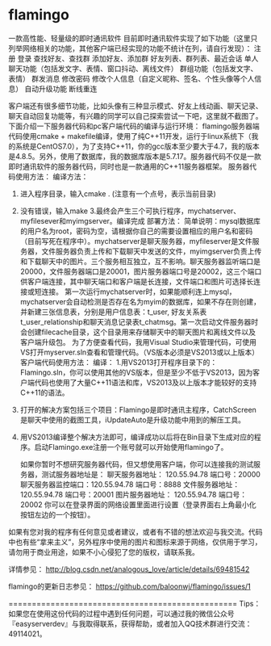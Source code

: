 # flamingo
一款高性能、轻量级的即时通讯软件
目前即时通讯软件实现了如下功能（这里只列举网络相关的功能，其他客户端已经实现的功能不统计在列，请自行发现）：
注册
登录
查找好友、查找群
添加好友、添加群
好友列表、群列表、最近会话
单人聊天功能（包括发文字、表情、窗口抖动、离线文件）
群组功能（包括发文字、表情）
群发消息
修改密码
修改个人信息（自定义昵称、签名、个性头像等个人信息）
自动升级功能
断线重连
	
客户端还有很多细节功能，比如头像有三种显示模式、好友上线动画、聊天记录、聊天自动回复功能等，有兴趣的同学可以自己探索尝试一下吧，这里就不截图了。
下面介绍一下服务器代码和pc客户端代码的编译与运行环境：
flamingo服务器端代码使用cmake + makefile编译，使用了纯C++11开发，运行于linux系统下（我的系统是CentOS7.0），为了支持C++11，你的gcc版本至少要大于4.7，我的版本是4.8.5。另外，使用了数据库，我的数据库版本是5.7.17。服务器代码不仅是一款即时通讯软件的服务器代码，同时也是一款通用的C++11服务器框架。
服务器代码使用方法：
编译方法：
1. 进入程序目录，输入cmake . (注意有一个点号，表示当前目录)
2. 没有错误，输入make
3.最终会产生三个可执行程序，mychatserver、myfilesever和myimgserver。编译完成
部署方法：
简单说明：mysql数据库的用户名为root，密码为空，请根据你自己的需要设置相应的用户名和密码（目前写死在程序中）。mychatserver是聊天服务器，myfileserver是文件服务器，文件服务器负责上传和下载聊天中发送的文件，myimgserver负责上传和下载聊天中的图片。三个服务相互独立，互不影响。聊天服务器监听端口是20000，文件服务器端口是20001，图片服务器端口号是20002，这三个端口供客户端连接，其中聊天端口和客户端是长连接，文件端口和图片可选择长连接或短连接。
       第一次运行mychatserver时，如果能顺利连上mysql，mychatserver会自动检测是否存在名为myim的数据库，如果不存在则创建，并新建三张信息表，分别是用户信息表：t_user, 好友关系表t_user_relationship和聊天消息记录表t_chatmsg。第一次启动文件服务器时会创建filecache目录，这个目录用来存储聊天中的聊天图片和离线文件以及客户端升级包。
    为了方便查看代码，我用Visual Studio来管理代码，可使用VS打开myserver.sln查看和管理代码。（VS版本必须是VS2013或以上版本）
客户端代码使用方法：
编译：
1.用VS2013打开程序目录下的：Flamingo.sln，你可以使用其他的VS版本，但是至少不低于VS2013，因为客户端代码也使用了大量C++11语法和库，VS2013及以上版本才能较好的支持C++11的语法。
2. 打开的解决方案包括三个项目：Flamingo是即时通讯主程序，CatchScreen是聊天中使用的截图工具，iUpdateAuto是升级功能中用到的解压工具。
3. 用VS2013编译整个解决方法即可，编译成功以后将在Bin目录下生成对应的程序。启动Flamingo.exe注册一个账号就可以开始使用flamingo了。

    如果你暂时不想研究服务器代码，但又想使用客户端，你可以连接我的测试服务器，测试服务器地址是：
聊天服务器地址：    120.55.94.78 端口号：20000
聊天服务器监控端口：120.55.94.78 端口号：8888
文件服务器地址：    120.55.94.78 端口号：20001
图片服务器地址：    120.55.94.78 端口号：20002
你可以在登录界面的网络设置里面进行设置（登录界面右上角最小化按钮左边的一个按钮）。

如果有您对我的程序有任何意见或者建议，或者有不错的想法欢迎与我交流。代码中也有些“拿来主义”，另外程序中使用的图片和图标来源于网络，仅供用于学习，请勿用于商业用途，如果不小心侵犯了您的版权，请联系我。

详情参见： http://blog.csdn.net/analogous_love/article/details/69481542

flamingo的更新日志参见：
https://github.com/baloonwj/flamingo/issues/1

=================================================
Tips： 如果您在使用这份代码的过程中遇到任何问题，可以通过我的微信公众号『easyserverdev』与我取得联系，获得帮助，或者加入QQ技术群进行交流：49114021。
